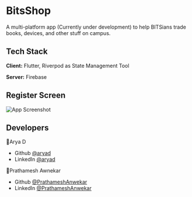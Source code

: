 
# BitsShop

A multi-platform app (Currently under development) to help BITSians trade books, devices, and other stuff on campus. 
 


## Tech Stack

**Client:** Flutter, Riverpod as State Management Tool

**Server:** Firebase


## Register Screen 

![App Screenshot](https://drive.google.com/file/d/1EEGY1yXVceqssk0p6V4P3uIsLh-gyj4e/view?usp=sharing)


## Developers

👤Arya D
  - Github [@aryad](https://github.com/aryad-16)
  - LinkedIn [@aryad](https://www.linkedin.com/in/aryad1612/)
 
👤Prathamesh Awnekar 
  - Github [@PrathameshAnwekar](https://github.com/PrathameshAnwekar)
  - LinkedIn [@PrathameshAnwekar](https://www.linkedin.com/in/prathamesh-anwekar-b5a261211/)

